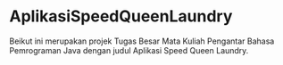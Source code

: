# AplikasiSpeedQueenLaundry
Beikut ini merupakan projek Tugas Besar Mata Kuliah Pengantar Bahasa Pemrograman Java dengan judul Aplikasi Speed Queen Laundry. 
